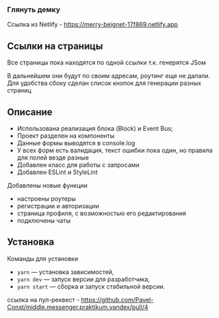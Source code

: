 
### Глянуть демку

Ссылка из Netlify - https://merry-beignet-17f869.netlify.app

## Ссылки на страницы

Все страницы пока находятся по одной ссылки т.к. генерятся JSом

В дальнейшем они будут по своим адресам, роутинг еще не далали.
Для удобства сбоку сделан список кнопок для генерации разных страниц

##  Описание 

 - Использована реализация блока (Block) и Event Bus;
 - Проект разделен на компоненты
 - Данные формы выводятся в console.log
 - У всех форм есть валидация, текст ошибки пока один, но правила для полей везде разные
 - Добавлен класс для работы с запросами
 - Добавлен ESLint и StyleLint

Добавлены новые функции
 - настроены роутеры
 - регистрации и авторизации
 - страница профиля, с возможностью его редактирования
 - подключены чаты

## Установка
Команды для установки

- `yarn` — установка зависимостей,
- `yarn dev` — запуск версии для разработчика,
- `yarn start` — сборка и запуск стабильной версии.

ссылка на пул-реквест - https://github.com/Pavel-Const/middle.messenger.praktikum.yandex/pull/4

